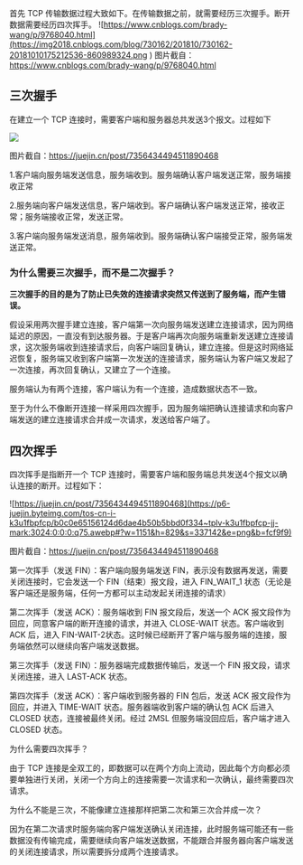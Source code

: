 首先 TCP 传输数据过程大致如下。在传输数据之前，就需要经历三次握手。断开数据需要经历四次挥手。
![https://www.cnblogs.com/brady-wang/p/9768040.html](https://img2018.cnblogs.com/blog/730162/201810/730162-20181010175212536-860989324.png
)
图片截自：https://www.cnblogs.com/brady-wang/p/9768040.html

## 三次握手
在建立一个 TCP 连接时，需要客户端和服务器总共发送3个报文。过程如下

![](https://p9-juejin.byteimg.com/tos-cn-i-k3u1fbpfcp/d83fc034edbd44698b5590be7e97ce00~tplv-k3u1fbpfcp-jj-mark:3024:0:0:0:q75.awebp#?w=1172&h=778&s=270257&e=png&b=fcf9f8)

图片截自：https://juejin.cn/post/7356434494511890468

1.客户端向服务端发送信息，服务端收到。服务端确认客户端发送正常，服务端接收正常

2.服务端向客户端发送信息，客户端收到。客户端确认客户端发送正常，接收正常；服务端接收正常，发送正常。

3.客户端向服务端发送消息，服务端收到。服务端确认客户端接受正常，服务端发送正常。

### 为什么需要三次握手，而不是二次握手？

**三次握手的目的是为了防止已失效的连接请求突然又传送到了服务端，而产生错误。**

假设采用两次握手建立连接，客户端第一次向服务端发送建立连接请求，因为网络延迟的原因，一直没有到达服务器。于是客户端再次向服务端重新发送建立连接请求，这次服务端收到连接请求后，向客户端回复确认，建立连接。但是这时网络延迟恢复，服务端又收到客户端第一次发送的连接请求，服务端认为客户端又发起了一次连接，再次回复确认，又建立了一个连接。

服务端认为有两个连接，客户端认为有一个连接，造成数据状态不一致。

至于为什么不像断开连接一样采用四次握手，因为服务端把确认连接请求和向客户端发送的建立连接请求合并成一次请求，发送给客户端了。

## 四次挥手

四次挥手是指断开一个 TCP 连接时，需要客户端和服务端总共发送4个报文以确认连接的断开。过程如下：

![https://juejin.cn/post/7356434494511890468](https://p6-juejin.byteimg.com/tos-cn-i-k3u1fbpfcp/b0c0e65156124d6dae4b50b5bbd0f334~tplv-k3u1fbpfcp-jj-mark:3024:0:0:0:q75.awebp#?w=1151&h=829&s=337142&e=png&b=fcf9f9)

图片截自：https://juejin.cn/post/7356434494511890468

第一次挥手（发送 FIN）：客户端向服务端发送 FIN，表示没有数据再发送，需要关闭连接时，它会发送一个 FIN（结束）报文段，进入 FIN_WAIT_1 状态（无论是客户端还是服务端，任何一方都可以主动发起关闭连接的请求）

第二次挥手（发送 ACK）：服务端收到 FIN 报文段后，发送一个 ACK 报文段作为回应，同意客户端的断开连接的请求，并进入 CLOSE-WAIT 状态。客户端收到 ACK 后，进入 FIN-WAIT-2状态。这时候已经断开了客户端与服务端的连接，服务端依然可以继续向客户端发送数据。

第三次挥手（发送 FIN）：服务器端完成数据传输后，发送一个 FIN 报文段，请求关闭连接，进入 LAST-ACK 状态。

第四次挥手（发送 ACK）：客户端收到服务器的 FIN 包后，发送 ACK 报文段作为回应，并进入 TIME-WAIT 状态。服务器端收到客户端的确认包 ACK 后进入 CLOSED 状态，连接被最终关闭。经过 2MSL 但服务端没回应后，客户端才进入 CLOSED 状态。

为什么需要四次挥手？

由于 TCP 连接是全双工的，即数据可以在两个方向上流动，因此每个方向都必须要单独进行关闭，关闭一个方向上的连接需要一次请求和一次确认，最终需要四次请求。

为什么不能是三次，不能像建立连接那样把第二次和第三次合并成一次？

因为在第二次请求时服务端向客户端发送确认关闭连接，此时服务端可能还有一些数据没有传输完成，需要继续向客户端发送数据，不能跟合并服务器向客户端发送的关闭连接请求，所以需要拆分成两个连接请求。
